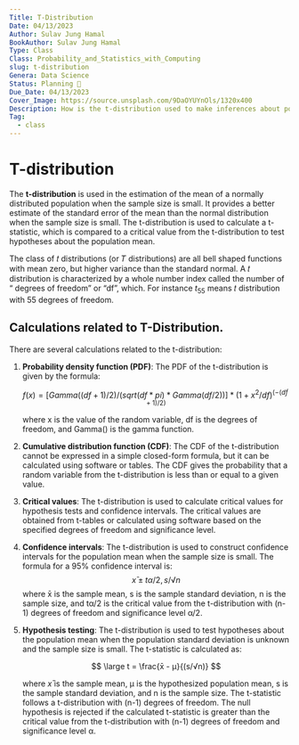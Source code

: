 ```yaml
---
Title: T-Distribution
Date: 04/13/2023
Author: Sulav Jung Hamal
BookAuthor: Sulav Jung Hamal
Type: Class
Class: Probability_and_Statistics_with_Computing
slug: t-distribution
Genera: Data Science
Status: Planning 🔗
Due_Date: 04/13/2023
Cover_Image: https://source.unsplash.com/9DaOYUYnOls/1320x400
Description: How is the t-distribution used to make inferences about population means? Learn more about the practical applications of t-distribution in daily life.
Tag:
  - class
---
```


# T-distribution

The **t-distribution** is used in the estimation of the mean of a normally distributed population when the sample size is small. It provides a better estimate of the standard error of the mean than the normal distribution when the sample size is small. The t-distribution is used to calculate a t-statistic, which is compared to a critical value from the t-distribution to test hypotheses about the population mean.

The class of 𝑡 distributions (or 𝑇 distributions) are all bell shaped functions with mean zero, but higher variance than the standard normal. A 𝑡 distribution is characterized by a whole number index called the number of “ degrees of freedom” or “df”, which. For instance $t_{55}$ means 𝑡 distribution with 55 degrees of freedom.

## Calculations related to T-Distribution.

There are several calculations related to the t-distribution:

1. **Probability density function (PDF)**: The PDF of the t-distribution is given by the formula:

   $$
   f(x) = [Gamma((df+1)/2)/(sqrt(df*pi)*Gamma(df/2))] * (1 + x^2/df)^(-(df+1)/2)
   $$

   where x is the value of the random variable, df is the degrees of freedom, and Gamma() is the gamma function.

2. **Cumulative distribution function (CDF)**: The CDF of the t-distribution cannot be expressed in a simple closed-form formula, but it can be calculated using software or tables. The CDF gives the probability that a random variable from the t-distribution is less than or equal to a given value.
3. **Critical values**: The t-distribution is used to calculate critical values for hypothesis tests and confidence intervals. The critical values are obtained from t-tables or calculated using software based on the specified degrees of freedom and significance level.
4. **Confidence intervals**: The t-distribution is used to construct confidence intervals for the population mean when the sample size is small. The formula for a 95% confidence interval is:
   $$
   x̄ ± tα/2,s/√n
   $$
   where x̄ is the sample mean, s is the sample standard deviation, n is the sample size, and tα/2 is the critical value from the t-distribution with (n-1) degrees of freedom and significance level α/2.
5. **Hypothesis testing**: The t-distribution is used to test hypotheses about the population mean when the population standard deviation is unknown and the sample size is small. The t-statistic is calculated as:

   $$
   \large t = \frac{x̄ - μ}{(s/√n)}
   $$

   where $x̄$ is the sample mean, μ is the hypothesized population mean, s is the sample standard deviation, and n is the sample size. The t-statistic follows a t-distribution with (n-1) degrees of freedom. The null hypothesis is rejected if the calculated t-statistic is greater than the critical value from the t-distribution with (n-1) degrees of freedom and significance level α.
